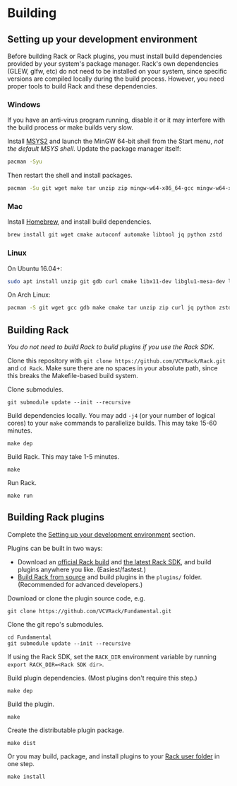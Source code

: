 # Building

## Setting up your development environment

Before building Rack or Rack plugins, you must install build dependencies provided by your system's package manager.
Rack's own dependencies (GLEW, glfw, etc) do not need to be installed on your system, since specific versions are compiled locally during the build process.
However, you need proper tools to build Rack and these dependencies.

### Windows

If you have an anti-virus program running, disable it or it may interfere with the build process or make builds very slow.

Install [MSYS2](http://www.msys2.org/) and launch the MinGW 64-bit shell from the Start menu, *not the default MSYS shell*.
Update the package manager itself:
```bash
pacman -Syu
```
Then restart the shell and install packages.
```bash
pacman -Su git wget make tar unzip zip mingw-w64-x86_64-gcc mingw-w64-x86_64-gdb mingw-w64-x86_64-cmake autoconf automake mingw-w64-x86_64-libtool mingw-w64-x86_64-jq python zstd
```

### Mac

Install [Homebrew](https://brew.sh/), and install build dependencies.
```bash
brew install git wget cmake autoconf automake libtool jq python zstd
```

### Linux

On Ubuntu 16.04+:
```bash
sudo apt install unzip git gdb curl cmake libx11-dev libglu1-mesa-dev libxrandr-dev libxinerama-dev libxcursor-dev libxi-dev zlib1g-dev libasound2-dev libgtk2.0-dev libgtk-3-dev libjack-jackd2-dev jq zstd
```

On Arch Linux:
```bash
pacman -S git wget gcc gdb make cmake tar unzip zip curl jq python zstd
```

## Building Rack

*You do not need to build Rack to build plugins if you use the Rack SDK.*

Clone this repository with `git clone https://github.com/VCVRack/Rack.git` and `cd Rack`.
Make sure there are no spaces in your absolute path, since this breaks the Makefile-based build system.

Clone submodules.

	git submodule update --init --recursive

Build dependencies locally.
You may add `-j4` (or your number of logical cores) to your `make` commands to parallelize builds.
This may take 15-60 minutes.

	make dep

Build Rack.
This may take 1-5 minutes.

	make

Run Rack.

	make run

## Building Rack plugins

Complete the [Setting up your development environment](#setting-up-your-development-environment) section.

Plugins can be built in two ways:
- Download an [official Rack build](https://vcvrack.com/Rack) and [the latest Rack SDK](https://vcvrack.com/downloads/), and build plugins anywhere you like. (Easiest/fastest.)
- [Build Rack from source](#building-rack) and build plugins in the `plugins/` folder. (Recommended for advanced developers.)

Download or clone the plugin source code, e.g.

	git clone https://github.com/VCVRack/Fundamental.git

Clone the git repo's submodules.

	cd Fundamental
	git submodule update --init --recursive

If using the Rack SDK, set the `RACK_DIR` environment variable by running `export RACK_DIR=<Rack SDK dir>`.

Build plugin dependencies. (Most plugins don't require this step.)

	make dep

Build the plugin.

	make

Create the distributable plugin package.

	make dist

Or you may build, package, and install plugins to your [Rack user folder](FAQ#where-is-the-rack-user-folder) in one step.

	make install
